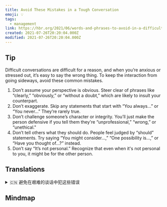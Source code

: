 ```yaml
---
title: Avoid These Mistakes in a Tough Conversation
emoji: 💡
tags:
  - management
link: https://hbr.org/2021/06/words-and-phrases-to-avoid-in-a-difficult-conversation?utm_medium=email&utm_source=newsletter_daily&utm_campaign=mtod_notactsubs
created: 2021-07-26T20:20:04.000Z
modified: 2021-07-26T20:20:04.000Z
---
```


## Tip

Difficult conversations are difficult for a reason, and when you’re anxious or stressed out, it’s easy to say the wrong thing. To keep the interaction from going sideways, avoid these common mistakes.

1. Don’t assume your perspective is obvious. Steer clear of phrases like “clearly,” “obviously,” or “without a doubt,” which are likely to insult your counterpart.
2. Don’t exaggerate. Skip any statements that start with “You always…” or “You never…” They’re rarely true.
3. Don’t challenge someone’s character or integrity. You’ll just make the person defensive if you tell them they're “unprofessional,” “wrong,” or “unethical."
4. Don’t tell others what they should do. People feel judged by “should” statements. Try saying “You might consider...,” “One possibility is...,” or “Have you thought of...?” instead.
5. Don’t say “It’s not personal.” Recognize that even when it's not personal to you, it might be for the other person.

## Translations

<details>
   <summary>🇨🇳 避免在艰难的谈话中犯这些错误</summary>

困难的对话之所以困难是有原因的，当你焦虑或压力过大时，很容易说错话。为了避免交互出错，请避免这些常见错误。

1. 不要认为你的观点是显而易见的。避免使用“清楚”、“明显”、“毫无疑问”这样的短语，因为这些短语可能会侮辱对方。
2. 不要夸大。跳过任何以“你总是”或“你从不”开头的语句:它们很少是真的。
3. 不要挑战别人的性格或正直。如果你告诉他们他们不专业、错误或不道德，只会让他们自我防御。
4. 不要告诉别人他们应该做什么。人们感觉被“应该”的陈述所评判。试着说“你可以考虑……”“一种可能是……”或“你想过……吗?””。
5. 不要说“这不是针对你个人。”要意识到，即使这不是针对你个人的，也可能是针对其他人的。

</details>

## Mindmap

![]()
